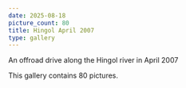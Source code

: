 ```yaml
---
date: 2025-08-18
picture_count: 80
title: Hingol April 2007
type: gallery
---
```


An offroad drive along the Hingol river in April 2007

This gallery contains 80 pictures.